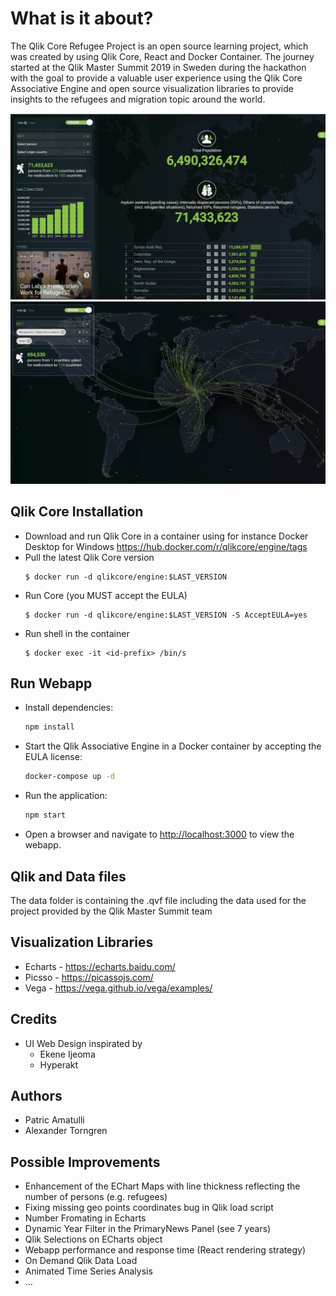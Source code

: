 # What is it about?

The Qlik Core Refugee Project is an open source learning project, which was created by using Qlik Core, React and Docker Container. The journey started at the Qlik Master Summit 2019 in Sweden during the hackathon with the goal to provide a valuable user experience using the Qlik Core Associative Engine and open source visualization libraries to provide insights to the refugees and migration topic around the world. 

![](qcore_refugees.jpg)
![](qcore_refugee_map.jpg)

## Qlik Core Installation

* Download and run Qlik Core in a container using for instance Docker Desktop for Windows https://hub.docker.com/r/qlikcore/engine/tags 
* Pull the latest Qlik Core version 
  ``` 
  $ docker run -d qlikcore/engine:$LAST_VERSION
  ```
* Run Core (you MUST accept the EULA) 
  ```
  $ docker run -d qlikcore/engine:$LAST_VERSION -S AcceptEULA=yes 
  ```
* Run shell in the container 
  ```
  $ docker exec -it <id-prefix> /bin/s
  ```
## Run Webapp

* Install dependencies:
  ```bash
  npm install
  ```
* Start the Qlik Associative Engine in a Docker container by accepting the EULA license:
  ```bash
  docker-compose up -d
  ```
* Run the application:
  ```bash
  npm start
  ```
* Open a browser and navigate to [http://localhost:3000](http://localhost:3000) to view the webapp.

## Qlik and Data files
The data folder is containing the .qvf file including the data used for the project provided by the Qlik Master Summit team

## Visualization Libraries
* Echarts - https://echarts.baidu.com/
* Picsso  - https://picassojs.com/
* Vega    - https://vega.github.io/vega/examples/

## Credits
* UI Web Design inspirated by
    - Ekene Ijeoma
    - Hyperakt

## Authors
* Patric Amatulli 
* Alexander Torngren

## Possible Improvements
* Enhancement of the EChart Maps with line thickness reflecting the number of persons (e.g. refugees)
* Fixing missing geo points coordinates bug in Qlik load script 
* Number Fromating in Echarts
* Dynamic Year Filter in the PrimaryNews Panel (see 7 years)
* Qlik Selections on ECharts object
* Webapp performance and response time (React rendering strategy)
* On Demand Qlik Data Load
* Animated Time Series Analysis
* ...
